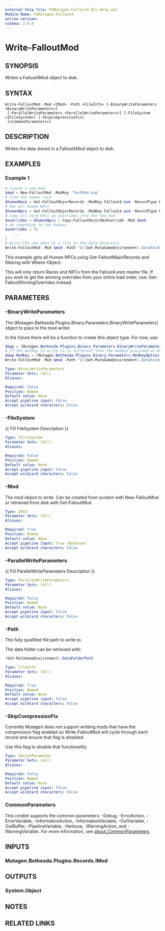 ```yaml
---
external help file: PSMutagen.Fallout4.dll-Help.xml
Module Name: PSMutagen.Fallout4
online version:
schema: 2.0.0
---
```


# Write-FalloutMod

## SYNOPSIS
Writes a Fallout4Mod object to disk.

## SYNTAX

```
Write-FalloutMod -Mod <IMod> -Path <FileInfo> [-BinaryWriteParameters <BinaryWriteParameters>]
 [-ParallelWriteParameters <ParallelWriteParameters>] [-FileSystem <IFileSystem>] [-SkipCompressionFix]
 [<CommonParameters>]
```

## DESCRIPTION
Writes the data stored in a Fallout4Mod object to disk.

## EXAMPLES

### Example 1
```powershell
# Create a new mod
$mod = New-FalloutMod -ModKey 'TestMod.esp'
# find the human race
$humanRace = Get-FalloutMajorRecords -ModKey Fallout4.esm -RecordType Race | Where-Object {$_.EditorID -eq 'HumanRace'}
# Get all human NPCs
$humanNpcs = Get-FalloutMajorRecords -ModKey Fallout4.esm -RecordType Npc | Where-Object {$_.Race -eq $humanRace}
# copy all nord NPCs as overrides into the new mod
$overrides = $humanNpcs | Copy-FalloutRecordAsOverride -Mod $mod
# do something to the humans
$overrides | %{
    ...
}
# Write the new data to a file in the data directory
Write-FalloutMod -Mod $mod -Path "$((Get-MutaGameEnvironment).DataFolderPath)\TestMod.esp"
```

This example gets all Human NPCs using Get-FalloutMajorRecords and filtering with Where-Object.

This will only return Races and NPCs from the Fallout4.esm master file. If you wish to get the winning overrides from your entire load order, use: Get-FalloutWinningOverrides instead.


## PARAMETERS

### -BinaryWriteParameters
The [Mutagen.Bethesda.Plugins.Binary.Parameters.BinaryWriteParameters] object to pass to the mod writer.

In the future there will be a function to create this object type. For now, use:

```powershell
$bwp = [Mutagen.Bethesda.Plugins.Binary.Parameters.BinaryWriteParameters]::new()
# If the modkey to write to is different then the modkey provided on mod creation, ignore that error
$bwp.ModKey = [Mutagen.Bethesda.Plugins.Binary.Parameters.ModKeyOption]::NoCheck
Write-FalloutMod -Mod $mod -Path "$((Get-MutaGameEnvironment).DataFolderPath)\TestMod.esp"
```

```yaml
Type: BinaryWriteParameters
Parameter Sets: (All)
Aliases:

Required: False
Position: Named
Default value: None
Accept pipeline input: False
Accept wildcard characters: False
```

### -FileSystem
{{ Fill FileSystem Description }}

```yaml
Type: IFileSystem
Parameter Sets: (All)
Aliases:

Required: False
Position: Named
Default value: None
Accept pipeline input: False
Accept wildcard characters: False
```

### -Mod
The mod object to write. Can be created from scratch with New-FalloutMod or retrieved from disk with Get-FalloutMod.

```yaml
Type: IMod
Parameter Sets: (All)
Aliases:

Required: True
Position: Named
Default value: None
Accept pipeline input: True (ByValue)
Accept wildcard characters: False
```

### -ParallelWriteParameters
{{ Fill ParallelWriteParameters Description }}

```yaml
Type: ParallelWriteParameters
Parameter Sets: (All)
Aliases:

Required: False
Position: Named
Default value: None
Accept pipeline input: False
Accept wildcard characters: False
```

### -Path
The fully qualified file path to write to.

The data folder can be retrieved with:

```powershell
(Get-MutaGameEnvironment).DataFolderPath
```

```yaml
Type: FileInfo
Parameter Sets: (All)
Aliases:

Required: True
Position: Named
Default value: None
Accept pipeline input: False
Accept wildcard characters: False
```

### -SkipCompressionFix
Currently Mutagen does not support writting mods that have the compression flag enabled so Write-FalloutMod will cycle through each record and ensure that flag is disabled.

Use this flag to disable that functionality.

```yaml
Type: SwitchParameter
Parameter Sets: (All)
Aliases:

Required: False
Position: Named
Default value: None
Accept pipeline input: False
Accept wildcard characters: False
```

### CommonParameters
This cmdlet supports the common parameters: -Debug, -ErrorAction, -ErrorVariable, -InformationAction, -InformationVariable, -OutVariable, -OutBuffer, -PipelineVariable, -Verbose, -WarningAction, and -WarningVariable. For more information, see [about_CommonParameters](http://go.microsoft.com/fwlink/?LinkID=113216).

## INPUTS

### Mutagen.Bethesda.Plugins.Records.IMod

## OUTPUTS

### System.Object
## NOTES

## RELATED LINKS
